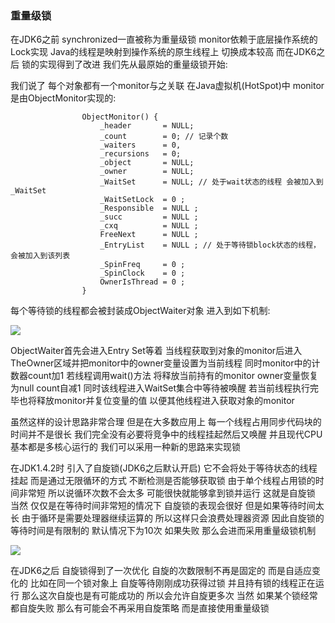### 重量级锁
在JDK6之前 synchronized一直被称为重量级锁 monitor依赖于底层操作系统的Lock实现 Java的线程是映射到操作系统的原生线程上
切换成本较高 而在JDK6之后 锁的实现得到了改进 我们先从最原始的重量级锁开始:

我们说了 每个对象都有一个monitor与之关联 在Java虚拟机(HotSpot)中 monitor是由ObjectMonitor实现的:

                    ObjectMonitor() {
                        _header       = NULL;
                        _count        = 0; // 记录个数
                        _waiters      = 0,
                        _recursions   = 0;
                        _object       = NULL;
                        _owner        = NULL;
                        _WaitSet      = NULL; // 处于wait状态的线程 会被加入到_WaitSet
                        _WaitSetLock  = 0 ;
                        _Responsible  = NULL ;
                        _succ         = NULL ;
                        _cxq          = NULL ;
                        FreeNext      = NULL ;
                        _EntryList    = NULL ; // 处于等待锁block状态的线程，会被加入到该列表
                        _SpinFreq     = 0 ;
                        _SpinClock    = 0 ;
                        OwnerIsThread = 0 ;
                    }

每个等待锁的线程都会被封装成ObjectWaiter对象 进入到如下机制:

<img src="https://fast.itbaima.net/2023/03/06/OvufwzKx7l6yNMB.png"/>

ObjectWaiter首先会进入Entry Set等着 当线程获取到对象的monitor后进入TheOwner区域并把monitor中的owner变量设置为当前线程
同时monitor中的计数器count加1 若线程调用wait()方法 将释放当前持有的monitor owner变量恢复为null count自减1
同时该线程进入WaitSet集合中等待被唤醒 若当前线程执行完毕也将释放monitor并复位变量的值 以便其他线程进入获取对象的monitor

虽然这样的设计思路非常合理 但是在大多数应用上 每一个线程占用同步代码块的时间并不是很长 我们完全没有必要将竞争中的线程挂起然后又唤醒
并且现代CPU基本都是多核心运行的 我们可以采用一种新的思路来实现锁

在JDK1.4.2时 引入了自旋锁(JDK6之后默认开启) 它不会将处于等待状态的线程挂起 而是通过无限循环的方式 不断检测是否能够获取锁 由于单个线程占用锁的时间非常短 
所以说循环次数不会太多 可能很快就能够拿到锁并运行 这就是自旋锁 当然 仅仅是在等待时间非常短的情况下 自旋锁的表现会很好 但是如果等待时间太长
由于循环是需要处理器继续运算的 所以这样只会浪费处理器资源 因此自旋锁的等待时间是有限制的 默认情况下为10次 如果失败 那么会进而采用重量级锁机制

<img src="https://fast.itbaima.net/2023/03/06/9ifjs1mWwIxEKOP.png"/>

在JDK6之后 自旋锁得到了一次优化 自旋的次数限制不再是固定的 而是自适应变化的 比如在同一个锁对象上 自旋等待刚刚成功获得过锁 并且持有锁的线程正在运行
那么这次自旋也是有可能成功的 所以会允许自旋更多次 当然 如果某个锁经常都自旋失败 那么有可能会不再采用自旋策略 而是直接使用重量级锁